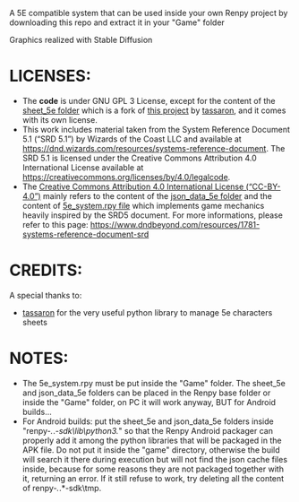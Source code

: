 A 5E compatible system that can be used inside your own Renpy project by downloading this repo and extract it in your "Game" folder

Graphics realized with Stable Diffusion

# LICENSES:
* The **code** is under GNU GPL 3 License, except for the content of the [sheet_5e folder](sheet_5e/) which is a fork of [this project](https://github.com/tassaron/dnd-character) by [tassaron](https://github.com/tassaron), and it comes with its own license.
* This work includes material taken from the System Reference Document 5.1 (“SRD 5.1”) by Wizards of the Coast LLC and available at https://dnd.wizards.com/resources/systems-reference-document. The SRD 5.1 is licensed under the Creative Commons Attribution 4.0 International License available at https://creativecommons.org/licenses/by/4.0/legalcode.
* The [Creative Commons Attribution 4.0 International License (“CC-BY-4.0”)](SRD_CC_v5.1.pdf) mainly refers to the content of the [json_data_5e folder](json_data_5e/) and the content of [5e_system.rpy file](game/5e_system.rpy) which implements game mechanics heavily inspired by the SRD5 document. For more informations, please refer to this page: https://www.dndbeyond.com/resources/1781-systems-reference-document-srd

# CREDITS:
A special thanks to:
* [tassaron](https://github.com/tassaron) for the very useful python library to manage 5e characters sheets

# NOTES:
* The 5e_system.rpy must be put inside the "Game" folder. The sheet_5e and json_data_5e folders can be placed in the Renpy base folder or inside the "Game" folder, on PC it will work anyway, BUT for Android builds...
* For Android builds: put the sheet_5e and json_data_5e folders inside "renpy-*.*.*-sdk\lib\python3.*" so that the Renpy Android packager can properly add it among the python libraries that will be packaged in the APK file. Do not put it inside the "game" directory, otherwise the build will search it there during execution but will not find the json cache files inside, because for some reasons they are not packaged together with it, returning an error. If it still refuse to work, try deleting all the content of renpy-*.*.*-sdk\tmp.
